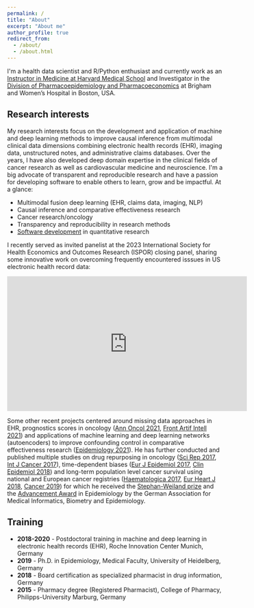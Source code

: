 ```yaml
---
permalink: /
title: "About"
excerpt: "About me"
author_profile: true
redirect_from: 
  - /about/
  - /about.html
---
```


I'm a health data scientist and R/Python enthusiast and currently work as an [Instructor in Medicine at Harvard Medical School](https://connects.catalyst.harvard.edu/Profiles/profile/202837271) and Investigator in the [Division of Pharmacoepidemiology and Pharmacoeconomics](https://www.drugepi.org) at Brigham and Women’s Hospital in Boston, USA.

## Research interests

My research interests focus on the development and application of machine and deep learning methods to improve causal inference from multimodal clinical data dimensions combining electronic health records (EHR), imaging data, unstructured notes, and administrative claims databases. Over the years, I have also developed deep domain expertise in the clinical fields of cancer research as well as cardiovascular medicine and neuroscience. I'm a big advocate of transparent and reproducible research and have a passion for developing software to enable others to learn, grow and be impactful. At a glance:

* Multimodal fusion deep learning (EHR, claims data, imaging, NLP)
* Causal inference and comparative effectiveness research
* Cancer research/oncology
* Transparency and reproducibility in research methods
* [Software development](https://janickweberpals.github.io/software/) in quantitative research

I recently served as invited panelist at the 2023 International Society for Health Economics and Outcomes Research  (ISPOR) closing panel, sharing some innovative work on overcoming frequently encountered isssues in US electronic health record data:

<iframe width="560" height="315" src="https://www.youtube.com/embed/GMPzmvNc6hE?si=2MTWP2yeC4F_i9NO" title="YouTube video player" frameborder="0" allow="accelerometer; autoplay; clipboard-write; encrypted-media; gyroscope; picture-in-picture; web-share" allowfullscreen></iframe>

<br>

Some other recent projects centered around missing data approaches in EHR, prognostics scores in oncology ([Ann Oncol 2021](https://www.annalsofoncology.org/article/S0923-7534(20)39970-1/fulltext), [Front Artif Intell 2021](https://www.frontiersin.org/articles/10.3389/frai.2021.625573/full)) and applications of machine learning and deep learning networks (autoencoders) to improve confounding control in comparative effectiveness research ([Epidemiology 2021](https://journals.lww.com/epidem/Abstract/2021/05000/Deep_Learning_based_Propensity_Scores_for.10.aspx)). He has further conducted and published multiple studies on drug repurposing in oncology ([Sci Rep 2017](https://pubmed.ncbi.nlm.nih.gov/28588274/), [Int J Cancer 2017](https://pubmed.ncbi.nlm.nih.gov/28370155/)), time-dependent biases ([Eur J Epidemiol 2017](https://pubmed.ncbi.nlm.nih.gov/28864947/), [Clin Epidemiol 2018](https://pubmed.ncbi.nlm.nih.gov/30214315/)) and long-term population level cancer survival using national and European cancer registries ([Haematologica 2017](https://pubmed.ncbi.nlm.nih.gov/28280077/), [Eur Heart J 2018](https://pubmed.ncbi.nlm.nih.gov/29635274/), [Cancer 2019](https://pubmed.ncbi.nlm.nih.gov/31095726/)) for which he received the [Stephan-Weiland prize](https://twitter.com/dgepi/status/1045682156121595905) and the [Advancement Award](https://www.gmds.de/de/preise-ehrungen/gmds-foerderpreise-fuer-studierende/) in Epidemiology by the German Association for Medical Informatics, Biometry and Epidemiology.

## Training 

* **2018-2020** - Postdoctoral training in machine and deep learning in electronic health records (EHR), Roche Innovation Center Munich, Germany
* **2019** - Ph.D. in Epidemiology, Medical Faculty, University of Heidelberg, Germany
* **2018** - Board certification as specialized pharmacist in drug information, Germany
* **2015** - Pharmacy degree (Registered Pharmacist), College of Pharmacy, Philipps-University Marburg, Germany 


